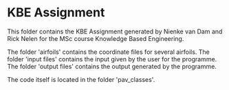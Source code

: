 # KBE Assignment

This folder contains the KBE Assignment generated by Nienke van Dam and 
Rick Nelen for the MSc course Knowledge Based Engineering.

The folder 'airfoils' contains the coordinate files for several airfoils.
The folder 'input files' contains the input given by the user for the 
programme.
The folder 'output files' contains the output generated by the programme.

The code itself is located in the folder 'pav_classes'.
